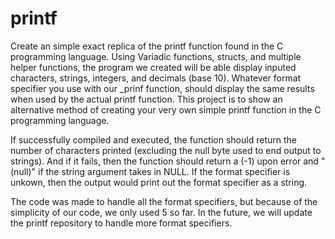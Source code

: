 # printf


Create an simple exact replica of the printf function found in the C programming language. Using Variadic functions, structs, and multiple helper functions, the program we created will be able display inputed characters, strings, integers, and decimals (base 10). Whatever format specifier you use with our _prinf function, should display the same results when used by the actual printf function. This project is to show an alternative method of creating your very own simple printf function in the C programming language.


If successfully compiled and executed, the function should return the number of characters printed (excluding the null byte used to end output to strings). And if it fails, then the function should return a (-1) upon error and "(null)" if the string argument takes in NULL. If the format specifier is unkown, then the output would print out the format specifier as a string.


The code was made to handle all the format specifiers, but because of the simplicity of our code, we only used 5 so far. In the future, we will update the printf repository to handle more format specifiers.
